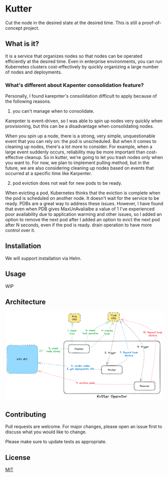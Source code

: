 # Kutter

Cut the node in the desired state at the desired time.
This is still a proof-of-concept project.



## What is it?

It is a service that organizes nodes so that nodes can be operated efficiently at the desired time. Even in enterprise environments, you can run Kubernetes clusters cost-effectively by quickly organizing a large number of nodes and deployments.


### What's different about Kapenter consolidation feature?

Personally, I found karepnter's consolidation difficult to apply because of the following reasons.

1. you can't manage when to consolidate.

Karepnter is event-driven, so I was able to spin up nodes very quickly when provisioning, but this can be a disadvantage when consolidating nodes.

When you spin up a node, there is a strong, very simple, unquestionable event that you can rely on: the pod is unscheduled. But when it comes to cleaning up nodes, there's a lot more to consider. For example, when a large event suddenly occurs, reliability may be more important than cost-effective cleanup. 
So in kutter, we're going to let you trash nodes only when you want to. For now, we plan to implement pulling method, but in the future, we are also considering cleaning up nodes based on events that occurred at a specific time like Karpenter.

2. pod eviction does not wait for new pods to be ready.

When evicting a pod, Kubernetes thinks that the eviction is complete when the pod is scheduled on another node. It doesn't wait for the service to be ready.
PDBs are a great way to address these issues.
However, I have found that even when PDB gives MaxUnAvalialbe a value of 1
I've experienced poor availability due to application warming and other issues, so I added an option to remove the next pod after 
I added an option to evict the next pod after N seconds, even if the pod is ready. 
drain operation to have more control over it.



## Installation

We will support installation via Helm.

## Usage

WIP


## Architecture

![architecture.png](architecture.png)



## Contributing

Pull requests are welcome. For major changes, please open an issue first
to discuss what you would like to change.

Please make sure to update tests as appropriate.

## License

[MIT](https://choosealicense.com/licenses/mit/)